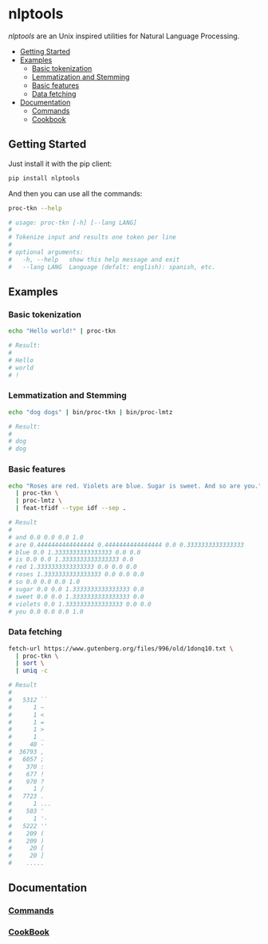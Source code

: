  # nlptools
*nlptools* are an Unix inspired utilities for Natural Language Processing.

- [Getting Started](#getting-started)
- [Examples](#examples)
  - [Basic tokenization](#basic-tokenization)
  - [Lemmatization and Stemming](#lemmatization-and-stemming)
  - [Basic features](#basic-features)
  - [Data fetching](#data-fetching)
- [Documentation](#documentation)
  - [Commands](#commands)
  - [Cookbook](#cookbook)

## Getting Started

Just install it with the pip client:

```bash
pip install nlptools
```

And then you can use all the commands:

```bash
proc-tkn --help

# usage: proc-tkn [-h] [--lang LANG]
#
# Tokenize input and results one token per line
#
# optional arguments:
#   -h, --help   show this help message and exit
#   --lang LANG  Language (defalt: english): spanish, etc.
```

## Examples

### Basic tokenization

```bash
echo "Hello world!" | proc-tkn

# Result:
#
# Hello
# world
# !
```

### Lemmatization and Stemming

```bash
echo "dog dogs" | bin/proc-tkn | bin/proc-lmtz

# Result:
#
# dog
# dog
```

### Basic features

```bash
echo "Roses are red. Violets are blue. Sugar is sweet. And so are you." \
  | proc-tkn \
  | proc-lmtz \
  | feat-tfidf --type idf --sep .

# Result
#
# and 0.0 0.0 0.0 1.0
# are 0.4444444444444444 0.4444444444444444 0.0 0.3333333333333333
# blue 0.0 1.3333333333333333 0.0 0.0
# is 0.0 0.0 1.3333333333333333 0.0
# red 1.3333333333333333 0.0 0.0 0.0
# roses 1.3333333333333333 0.0 0.0 0.0
# so 0.0 0.0 0.0 1.0
# sugar 0.0 0.0 1.3333333333333333 0.0
# sweet 0.0 0.0 1.3333333333333333 0.0
# violets 0.0 1.3333333333333333 0.0 0.0
# you 0.0 0.0 0.0 1.0
```

### Data fetching
```bash
fetch-url https://www.gutenberg.org/files/996/old/1donq10.txt \
  | proc-tkn \
  | sort \
  | uniq -c

# Result
#
#   5312 ``
#      1 ~
#      1 <
#      1 =
#      1 >
#      1 _
#     40 -
#  36793 ,
#   6057 ;
#    370 :
#    677 !
#    970 ?
#      1 /
#   7723 .
#      1 ...
#    503 '
#      1 '-
#   5222 ''
#    209 (
#    209 )
#     20 [
#     20 ]
#    .....
```

## Documentation

### [Commands](doc/commands.md)
### [CookBook](doc/cookbook.md)
